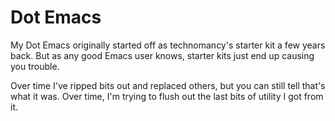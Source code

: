 # Dot Emacs
My Dot Emacs originally started off as technomancy's starter kit a
few years back. But as any good Emacs user knows, starter kits just
end up causing you trouble.

Over time I've ripped bits out and replaced others, but you can still
tell that's what it was. Over time, I'm trying to flush out the last
bits of utility I got from it.
